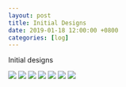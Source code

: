 ```yaml
---
layout: post
title: Initial Designs 
date: 2019-01-18 12:00:00 +0800
categories: [log]
---
```


Initial designs

<img src="/speaalpha18/asset_images/diagrams/IMG_6262.JPG"/>
<img src="/speaalpha18/asset_images/diagrams/IMG_6263.JPG"/>
<img src="/speaalpha18/asset_images/diagrams/IMG_6264.JPG"/>
<img src="/speaalpha18/asset_images/diagrams/IMG_6265.JPG"/>
<img src="/speaalpha18/asset_images/diagrams/IMG_6276.JPG"/>
<img src="/speaalpha18/asset_images/diagrams/IMG_6254.JPG"/>
<img src="/speaalpha18/asset_images/diagrams/IMG_6255.JPG"/>
